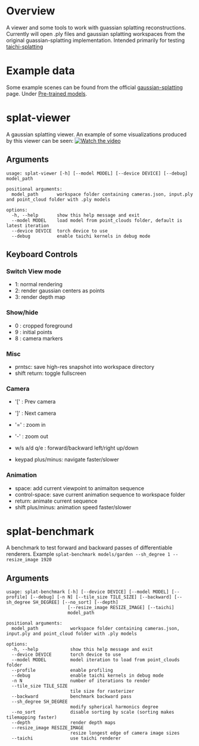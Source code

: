 # Overview

A viewer and some tools to work with guassian splatting reconstructions. Currently will open .ply files and gaussian splatting workspaces from the original guassian-splatting implementation. Intended primarily for testing [taichi-splatting](https://github.com/uc-vision/taichi-splatting)


# Example data

Some example scenes can be found from the official [gaussian-splatting](https://github.com/graphdeco-inria/gaussian-splatting) page. Under [Pre-trained models](https://repo-sam.inria.fr/fungraph/3d-gaussian-splatting/datasets/pretrained/models.zip).


# splat-viewer 

A gaussian splatting viewer. An example of some visualizations produced by this viewer can be seen:
[![Watch the video](https://img.youtube.com/vi/4ysMY5lti7c/hqdefault.jpg)](https://www.youtube.com/embed/4ysMY5lti7c)


## Arguments

```
usage: splat-viewer [-h] [--model MODEL] [--device DEVICE] [--debug] model_path

positional arguments:
  model_path       workspace folder containing cameras.json, input.ply and point_cloud folder with .ply models

options:
  -h, --help       show this help message and exit
  --model MODEL    load model from point_clouds folder, default is latest iteration
  --device DEVICE  torch device to use
  --debug          enable taichi kernels in debug mode
```

## Keyboard Controls


###  Switch View mode 
* 1: normal rendering
* 2: render gaussian centers as points
* 3: render depth map

### Show/hide
* 0 : cropped foreground
* 9 : initial points
* 8 : camera markers
    
### Misc
 * prntsc: save high-res snapshot into workspace directory
 * shift return: toggle fullscreen
 
### Camera 
 * '[' : Prev camera
 * ']' : Next camera

 * '=' : zoom in
 * '-' : zoom out

 * w/s a/d q/e : forward/backward left/right up/down
 * keypad plus/minus: navigate faster/slower


### Animation
 * space: add current viewpoint to animaiton sequence
 * control-space: save current animation sequence to workspace folder
 * return: animate current sequence
 * shift plus/minus: animation speed faster/slower


# splat-benchmark

A benchmark to test forward and backward passes of differentiable renderers. 
Example `splat-benchmark models/garden --sh_degree 1 --resize_image 1920`

## Arguments

```
usage: splat-benchmark [-h] [--device DEVICE] [--model MODEL] [--profile] [--debug] [-n N] [--tile_size TILE_SIZE] [--backward] [--sh_degree SH_DEGREE] [--no_sort] [--depth]
                       [--resize_image RESIZE_IMAGE] [--taichi]
                       model_path

positional arguments:
  model_path            workspace folder containing cameras.json, input.ply and point_cloud folder with .ply models

options:
  -h, --help            show this help message and exit
  --device DEVICE       torch device to use
  --model MODEL         model iteration to load from point_clouds folder
  --profile             enable profiling
  --debug               enable taichi kernels in debug mode
  -n N                  number of iterations to render
  --tile_size TILE_SIZE
                        tile size for rasterizer
  --backward            benchmark backward pass
  --sh_degree SH_DEGREE
                        modify spherical harmonics degree
  --no_sort             disable sorting by scale (sorting makes tilemapping faster)
  --depth               render depth maps
  --resize_image RESIZE_IMAGE
                        resize longest edge of camera image sizes
  --taichi              use taichi renderer

```